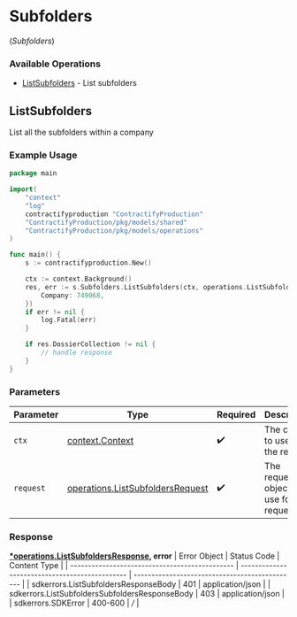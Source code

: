 # Subfolders
(*Subfolders*)

### Available Operations

* [ListSubfolders](#listsubfolders) - List subfolders

## ListSubfolders

List all the subfolders within a company

### Example Usage

```go
package main

import(
	"context"
	"log"
	contractifyproduction "ContractifyProduction"
	"ContractifyProduction/pkg/models/shared"
	"ContractifyProduction/pkg/models/operations"
)

func main() {
    s := contractifyproduction.New()

    ctx := context.Background()
    res, err := s.Subfolders.ListSubfolders(ctx, operations.ListSubfoldersRequest{
        Company: 749068,
    })
    if err != nil {
        log.Fatal(err)
    }

    if res.DossierCollection != nil {
        // handle response
    }
}
```

### Parameters

| Parameter                                                                                | Type                                                                                     | Required                                                                                 | Description                                                                              |
| ---------------------------------------------------------------------------------------- | ---------------------------------------------------------------------------------------- | ---------------------------------------------------------------------------------------- | ---------------------------------------------------------------------------------------- |
| `ctx`                                                                                    | [context.Context](https://pkg.go.dev/context#Context)                                    | :heavy_check_mark:                                                                       | The context to use for the request.                                                      |
| `request`                                                                                | [operations.ListSubfoldersRequest](../../pkg/models/operations/listsubfoldersrequest.md) | :heavy_check_mark:                                                                       | The request object to use for the request.                                               |


### Response

**[*operations.ListSubfoldersResponse](../../pkg/models/operations/listsubfoldersresponse.md), error**
| Error Object                                   | Status Code                                    | Content Type                                   |
| ---------------------------------------------- | ---------------------------------------------- | ---------------------------------------------- |
| sdkerrors.ListSubfoldersResponseBody           | 401                                            | application/json                               |
| sdkerrors.ListSubfoldersSubfoldersResponseBody | 403                                            | application/json                               |
| sdkerrors.SDKError                             | 400-600                                        | */*                                            |
